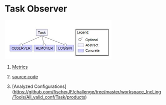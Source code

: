 # Task Observer

![image](https://raw.githubusercontent.com/fischerJF/challenge/master/featureModel/task.JPG)

1. [Metrics](https://github.com/fischerJF/challenge/blob/master/metrics/Task.csv)

2. [source code](https://github.com/fischerJF/challenge/tree/master/workspace_IncLing/Task)

4. [Analyzed Configurations] (https://github.com/fischerJF/challenge/tree/master/workspace_IncLing/Tools/All_valid_conf/Task/products)
